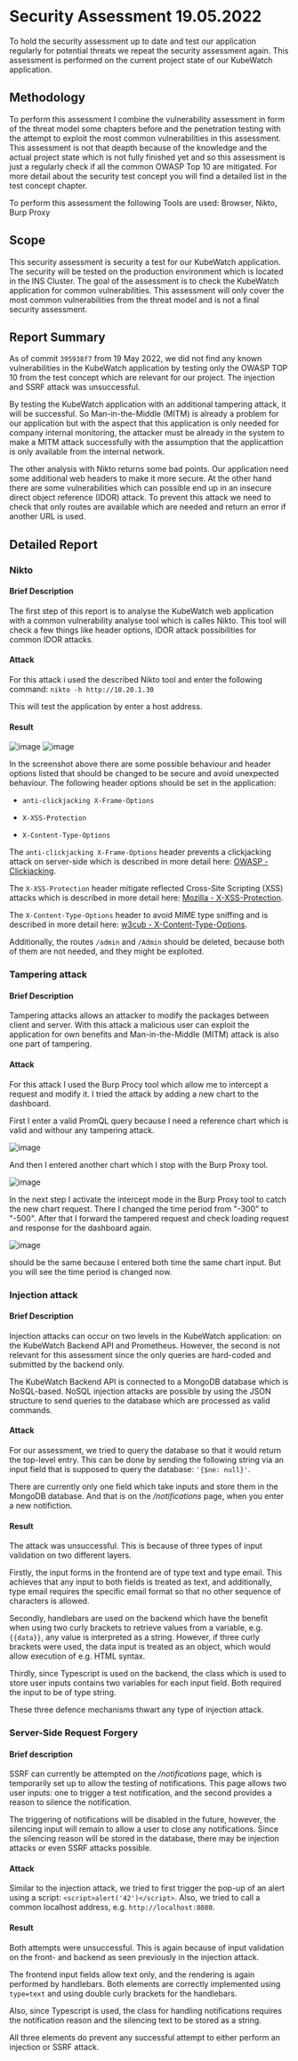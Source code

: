 # Security Assessment 19.05.2022

To hold the security assessment up to date and test our application
regularly for potential threats we repeat the security assessment again.
This assessment is performed on the current project state of our
KubeWatch application.

## Methodology

To perform this assessment I combine the vulnerability assessment in
form of the threat model some chapters before and the penetration
testing with the attempt to exploit the most common vulnerabilities in
this assessment. This assessment is not that deapth because of the
knowledge and the actual project state which is not fully finished yet
and so this assessment is just a regularly check if all the common OWASP
Top 10 are mitigated. For more detail about the security test concept
you will find a detailed list in the test concept chapter.

To perform this assessment the following Tools are used: Browser, Nikto,
Burp Proxy

## Scope

This security assessment is security a test for our KubeWatch
application. The security will be tested on the production environment
which is located in the INS Cluster. The goal of the assessment is to
check the KubeWatch application for common vulnerabilities. This
assessment will only cover the most common vulnerabilities from the
threat model and is not a final security assessment.

## Report Summary

As of commit `395938f7` from 19 May 2022, we did not find any known
vulnerabilities in the KubeWatch application by testing only the OWASP
TOP 10 from the test concept which are relevant for our project. The
injection and SSRF attack was unsuccessful.

By testing the KubeWatch application with an additional tampering
attack, it will be successful. So Man-in-the-Middle (MITM) is already a
problem for our application but with the aspect that this application is
only needed for company internal monitoring, the attacker must be
already in the system to make a MITM attack successfully with the
assumption that the applicattion is only available from the internal
network.

The other analysis with Nikto returns some bad points. Our application
need some additional web headers to make it more secure. At the other
hand there are some vulnerabilities which can possible end up in an
insecure direct object reference (IDOR) attack. To prevent this attack
we need to check that only routes are available which are needed and
return an error if another URL is used.

## Detailed Report

### Nikto

#### Brief Description

The first step of this report is to analyse the KubeWatch web
application with a common vulnerability analyse tool which is calles
Nikto. This tool will check a few things like header options, IDOR
attack possibilities for common IDOR attacks.

#### Attack

For this attack i used the described Nikto tool and enter the following
command: `nikto -h http://10.20.1.30`

This will test the application by enter a host address.

#### Result

![image](resources/security_assessment_2_nikto.png)
![image](resources/IDOR-attack.png)

In the screenshot above there are some possible behaviour and header
options listed that should be changed to be secure and avoid unexpected
behaviour. The following header options should be set in the
application:

-   `anti-clickjacking X-Frame-Options`

-   `X-XSS-Protection`

-   `X-Content-Type-Options`

The `anti-clickjacking X-Frame-Options` header prevents a clickjacking
attack on server-side which is described in more detail here: [OWASP -
Clickjacking](https://owasp.org/www-community/attacks/Clickjacking).

The `X-XSS-Protection` header mitigate reflected Cross-Site Scripting
(XSS) attacks which is described in more detail here: [Mozilla -
X-XSS-Protection](https://developer.mozilla.org/en-US/docs/Web/HTTP/Headers/X-XSS-Protection).

The `X-Content-Type-Options` header to avoid MIME type sniffing and is
described in more detail here: [w3cub -
X-Content-Type-Options](https://docs.w3cub.com/http/headers/x-content-type-options).

Additionally, the routes `/admin` and `/Admin` should be deleted, because
both of them are not needed, and they might be exploited.

### Tampering attack

#### Brief Description

Tampering attacks allows an attacker to modify the packages between
client and server. With this attack a malicious user can exploit the
application for own benefits and Man-in-the-Middle (MITM) attack is also
one part of tampering.

#### Attack

For this attack I used the Burp Procy tool which allow me to intercept a
request and modify it. I tried the attack by adding a new chart to the
dashboard.

First I enter a valid PromQL query because I need a reference chart
which is valid and withour any tampering attack.

![image](resources/tampering-without-attack.png)

And then I entered another chart which I stop with the Burp Proxy tool.

![image](resources/tampering-attack.png)

In the next step I activate the intercept mode in the Burp Proxy tool to
catch the new chart request. There I changed the time period from
\"-300\" to \"-500\". After that I forward the tampered request and
check loading request and response for the dashboard again.

![image](resources/tampering-successful-2.png)

should be the same because I entered both time the same chart input. But
you will see the time period is changed now.

### Injection attack

#### Brief Description

Injection attacks can occur on two levels in the KubeWatch application:
on the KubeWatch Backend API and Prometheus. However, the second is not
relevant for this assessment since the only queries are hard-coded and
submitted by the backend only.

The KubeWatch Backend API is connected to a MongoDB database which is
NoSQL-based. NoSQL injection attacks are possible by using the JSON
structure to send queries to the database which are processed as valid
commands.

#### Attack

For our assessment, we tried to query the database so that it would
return the top-level entry. This can be done by sending the following
string via an input field that is supposed to query the database:
`'{$ne: null}'`.

There are currently only one field which take inputs and store them in
the MongoDB database. And that is on the */notifications* page, when you
enter a new notifiction.

#### Result

The attack was unsuccessful. This is because of three types of input
validation on two different layers.

Firstly, the input forms in the frontend are of type text and type
email. This achieves that any input to both fields is treated as text,
and additionally, type email requires the specific email format so that
no other sequence of characters is allowed.

Secondly, handlebars are used on the backend which have the benefit when
using two curly brackets to retrieve values from a variable, e.g.
`{{data}}`, any value is interpreted as a string. However, if three
curly brackets were used, the data input is treated as an object, which
would allow execution of e.g. HTML syntax.

Thirdly, since Typescript is used on the backend, the class which is
used to store user inputs contains two variables for each input field.
Both required the input to be of type string.

These three defence mechanisms thwart any type of injection attack.

### Server-Side Request Forgery

#### Brief description

SSRF can currently be attempted on the */notifications* page, which is
temporarily set up to allow the testing of notifications. This page
allows two user inputs: one to trigger a test notification, and the
second provides a reason to silence the notification.

The triggering of notifications will be disabled in the future, however,
the silencing input will remain to allow a user to close any
notifications. Since the silencing reason will be stored in the
database, there may be injection attacks or even SSRF attacks possible.

#### Attack

Similar to the injection attack, we tried to first trigger the pop-up of
an alert using a script: `<script>alert('42')</script>`. Also, we tried
to call a common localhost address, e.g. `http://localhost:8080`.

#### Result

Both attempts were unsuccessful. This is again because of input
validation on the front- and backend as seen previously in the injection
attack.

The frontend input fields allow text only, and the rendering is again
performed by handlebars. Both elements are correctly implemented using
`type=text` and using double curly brackets for the handlebars.

Also, since Typescript is used, the class for handling notifications
requires the notification reason and the silencing text to be stored as
a string.

All three elements do prevent any successful attempt to either perform
an injection or SSRF attack.
